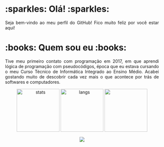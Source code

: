 <h1> :sparkles: Olá! :sparkles: </h1>
<p align="justify">Seja bem-vindo ao meu perfil do GitHub! Fico muito feliz por você estar aqui!</p>

<h1> :books: Quem sou eu :books: </h1>
<p align="justify">Tive meu primeiro contato com programação em 2017, em que aprendi lógica de programação com pseudocódigos, época que eu estava cursando o meu Curso Técnico de Informática Integrado ao Ensino Médio. Acabei gostando muito de descobrir cada vez mais o que acontece por trás de softwares e computadores.</p>

<p align="center">
  <img src="https://github-readme-stats.vercel.app/api?username=barbaraport&theme=bear" alt="stats" height="140">
  <img src="https://github-readme-stats.vercel.app/api/top-langs/?username=barbaraport&layout=compact&theme=bear" alt="langs" height="140">
  <img src="https://github-readme-streak-stats.herokuapp.com?user=barbaraport&theme=bear&date_format=M%20j%5B%2C%20Y%5D" height="140">
</p>
<p align="center"> 
  <a href="https://visitcount.itsvg.in">
    <img src="https://visitcount.itsvg.in/api?id=barbaraport&label=Profile%20Views&color=5&icon=7&pretty=true" />
  </a>
</p>
